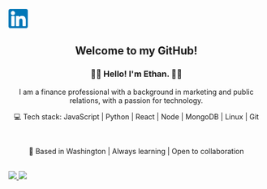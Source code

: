 <p align="center">

<a align="center" href="https://www.linkedin.com/in/ethan-luxton/" target="_blank" rel="noopener noreferrer"><img height="38" src="./images/linkedin.png"></a>&nbsp;&nbsp;

</p>

<h2 align="center">Welcome to my GitHub! 

<h3 align="center">👨‍💻 Hello! I'm Ethan. 👨‍💻</h3>

<p align="center">I am a finance professional with a background in marketing and public relations, with a passion for technology.</p>

<p align="center">💻 Tech stack: JavaScript | Python | React | Node | MongoDB | Linux | Git</p>
</br>
<p align="center">📍 Based in Washington | Always learning | Open to collaboration</p>

</br>

<a align="center" href="https://github.com/ethan-luxton/github-readme-stats">
<img  src="https://github-readme-stats.vercel.app/api?username=ethan-luxton&show_icons=true&theme=midnight-purple&card_width=800" />
</a>
<a align="center" href="https://github.com/ethan-luxton/github-readme-stats">
<img  src="https://github-readme-stats.vercel.app/api/top-langs/?username=ethan-luxton&theme=midnight-purple&card_width=800&langs_count=10">

</a>


